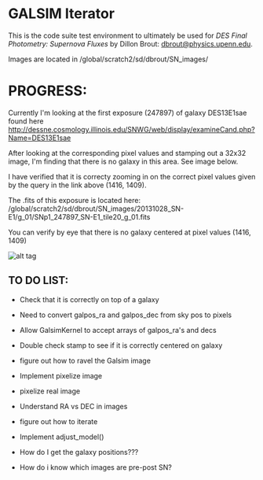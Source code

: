 # GALSIM Iterator

This is the code suite test environment to ultimately be used for
*DES Final Photometry: Supernova Fluxes*
by Dillon Brout: dbrout@physics.upenn.edu.

Images are located in /global/scratch2/sd/dbrout/SN_images/

PROGRESS:
=========

Currently I'm looking at the first exposure (247897) of galaxy DES13E1sae found here http://dessne.cosmology.illinois.edu/SNWG/web/display/examineCand.php?Name=DES13E1sae

After looking at the corresponding pixel values and stamping out a 32x32 image, I'm finding that there is no galaxy in this area. See image below.

I have verified that it is correcty zooming in on the correct pixel values given by the query in the link above (1416, 1409).

The .fits of this exposure is located here: 
/global/scratch2/sd/dbrout/SN_images/20131028_SN-E1/g_01/SNp1_247897_SN-E1_tile20_g_01.fits

You can verify by eye that there is no galaxy centered at pixel values (1416, 1409)

![alt tag](https://raw.github.com/djbrout/FinalPhot/master/readme_files/update1.png)


TO DO LIST:
-----------
* Check that it is correctly on top of a galaxy

* Need to convert galpos_ra and galpos_dec from sky pos to pixels
* Allow GalsimKernel to accept arrays of galpos_ra's and decs
* Double check stamp to see if it is correctly centered on galaxy

* figure out how to ravel the Galsim image
* Implement pixelize image
* pixelize real image
* Understand RA vs DEC in images
* figure out how to iterate
* Implement adjust_model()
* How do I get the galaxy positions???
* How do i know which images are pre-post SN?

